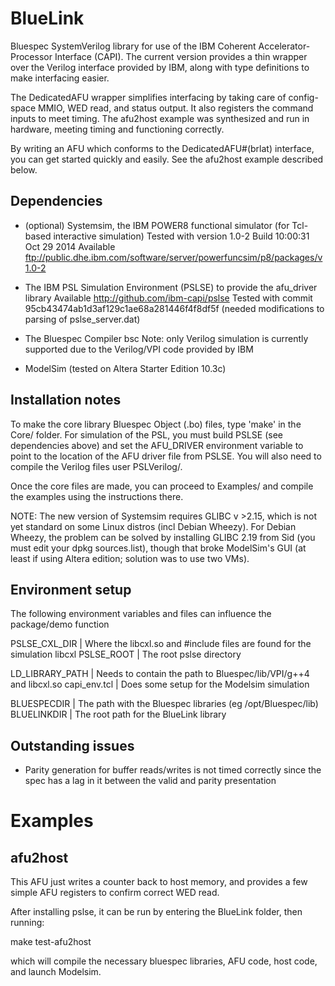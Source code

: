 BlueLink
========

Bluespec SystemVerilog library for use of the IBM Coherent Accelerator-Processor Interface (CAPI).
The current version provides a thin wrapper over the Verilog interface provided by IBM, along with type definitions to make
interfacing easier.

The DedicatedAFU wrapper simplifies interfacing by taking care of config-space MMIO, WED read, and status output. It also registers
the command inputs to meet timing. The afu2host example was synthesized and run in hardware, meeting timing and functioning
correctly.

By writing an AFU which conforms to the DedicatedAFU#(brlat) interface, you can get started quickly and easily. See the afu2host
example described below.


Dependencies
------------

* (optional) Systemsim, the IBM POWER8 functional simulator (for Tcl-based interactive simulation)
    Tested with version 1.0-2 Build 10:00:31 Oct 29 2014
    Available ftp://public.dhe.ibm.com/software/server/powerfuncsim/p8/packages/v1.0-2

* The IBM PSL Simulation Environment (PSLSE) to provide the afu_driver library
    Available http://github.com/ibm-capi/pslse
    Tested with commit 95cb43474ab1d3af129c1ae68a281446f4f8df5f (needed modifications to parsing of pslse_server.dat)

* The Bluespec Compiler bsc
    Note: only Verilog simulation is currently supported due to the Verilog/VPI code provided by IBM

* ModelSim (tested on Altera Starter Edition 10.3c)


Installation notes
------------------

To make the core library Bluespec Object (.bo) files, type 'make' in the Core/ folder.
For simulation of the PSL, you must build PSLSE (see dependencies above) and set the AFU_DRIVER environment variable to point
to the location of the AFU driver file from PSLSE. You will also need to compile the Verilog files user PSLVerilog/.

Once the core files are made, you can proceed to Examples/ and compile the examples using the instructions there.

NOTE: The new version of Systemsim requires GLIBC v >2.15, which is not yet standard on some Linux distros (incl Debian Wheezy).
For Debian Wheezy, the problem can be solved by installing GLIBC 2.19 from Sid (you must edit your dpkg sources.list), though
that broke ModelSim's GUI (at least if using Altera edition; solution was to use two VMs).



Environment setup
-----------------

The following environment variables and files can influence the package/demo function

PSLSE_CXL_DIR       | Where the libcxl.so and #include files are found for the simulation libcxl
PSLSE_ROOT          | The root pslse directory

LD_LIBRARY_PATH     | Needs to contain the path to Bluespec/lib/VPI/g++4 and libcxl.so
capi_env.tcl        | Does some setup for the Modelsim simulation


BLUESPECDIR         | The path with the Bluespec libraries (eg /opt/Bluespec/lib)
BLUELINKDIR         | The root path for the BlueLink library



Outstanding issues
------------------

* Parity generation for buffer reads/writes is not timed correctly since the spec has a lag in it between the valid and parity
presentation


Examples
========

afu2host
--------

This AFU just writes a counter back to host memory, and provides a few simple AFU registers to confirm correct WED read.

After installing pslse, it can be run by entering the BlueLink folder, then running:

make test-afu2host

which will compile the necessary bluespec libraries, AFU code, host code, and launch Modelsim.


